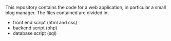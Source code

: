 This repository contains the code for a web application, in particular a small blog manager.
The files contained are divided in:
- front end script (html and css)
- backend script (php)
- database script (sql)
